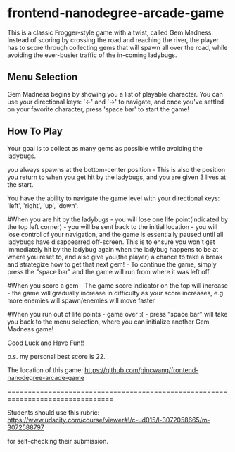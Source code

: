 frontend-nanodegree-arcade-game
===============================

This is a classic Frogger-style game with a twist, called Gem Madness.
Instead of scoring by crossing the road and reaching the river, the player has to
score through collecting gems that will spawn all over the road, while avoiding
the ever-busier traffic of the in-coming ladybugs.

Menu Selection
-----------------

Gem Madness begins by showing you a list of playable character. You can use your
directional keys: '<-' and '->' to navigate, and once you've settled on your
favorite character, press 'space bar' to start the game!

How To Play
-----------

Your goal is to collect as many gems as possible while avoiding the ladybugs.

you always spawns at the bottom-center position - This is also the position
you return to when you get hit by the ladybugs, and you are given 3 lives at the start.

You have the ability to navigate the game level with your directional keys:
'left', 'right', 'up', 'down'.

#When you are hit by the ladybugs
    - you will lose one life point(indicated by the top left corner)
    - you will be sent back to the initial location
    - you will lose control of your navigation, and the game is essentially
      paused until all ladybugs have disappearred off-screen. This is to ensure
      you won't get immediately hit by the ladybug again when the ladybug happens
      to be at where you reset to, and also give you(the player) a chance to take
      a break and strategize how to get that next gem!
    - To continue the game, simply press the "space bar" and the game will run
      from where it was left off.

#When you score a gem
    - The game score indicator on the top will increase
    - the game will gradually increase in difficulty as your score increases,
      e.g. more enemies will spawn/enemies will move faster

#When you run out of life points
    - game over :(
    - press "space bar" will take you back to the menu selection, where you can
      initialize another Gem Madness game!

Good Luck and Have Fun!!


p.s. my personal best score is 22.

The location of this game:
https://github.com/gincwang/frontend-nanodegree-arcade-game

================================================================================

Students should use this rubric: https://www.udacity.com/course/viewer#!/c-ud015/l-3072058665/m-3072588797

for self-checking their submission.
